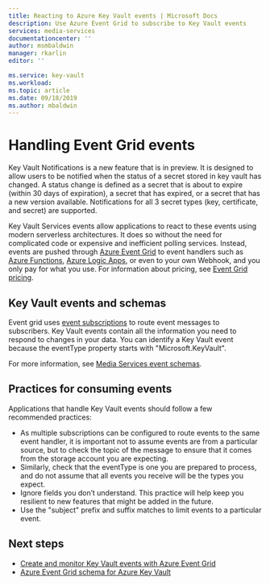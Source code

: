 ```yaml
---
title: Reacting to Azure Key Vault events | Microsoft Docs
description: Use Azure Event Grid to subscribe to Key Vault events
services: media-services
documentationcenter: ''
author: msmbaldwin
manager: rkarlin
editor: ''

ms.service: key-vault
ms.workload: 
ms.topic: article
ms.date: 09/18/2019
ms.author: mbaldwin
---
```

 
# Handling Event Grid events

Key Vault Notifications is a new feature that is in preview. It is designed to allow users to be notified when the status of a secret stored in key vault has changed. A status change is defined as a secret that is about to expire (within 30 days of expiration), a secret that has expired, or a secret that has a new version available. Notifications for all 3 secret types (key, certificate, and secret) are supported.

Key Vault Services events allow applications to react to these events using modern serverless architectures. It does so without the need for complicated code or expensive and inefficient polling services. Instead, events are pushed through [Azure Event Grid](https://azure.microsoft.com/services/event-grid/) to event handlers such as [Azure Functions](https://azure.microsoft.com/services/functions/), [Azure Logic Apps](https://azure.microsoft.com/services/logic-apps/), or even to your own Webhook, and you only pay for what you use. For information about pricing, see [Event Grid pricing](https://azure.microsoft.com/pricing/details/event-grid/).

## Key Vault events and schemas

Event grid uses [event subscriptions](../../event-grid/concepts.md#event-subscriptions) to route event messages to subscribers. Key Vault events contain all the information you need to respond to changes in your data. You can identify a Key Vault event because the eventType property starts with "Microsoft.KeyVault".

For more information, see [Media Services event schemas](../event-grid/event-schema-key-vault.md).

## Practices for consuming events

Applications that handle Key Vault events should follow a few recommended practices:

* As multiple subscriptions can be configured to route events to the same event handler, it is important not to assume events are from a particular source, but to check the topic of the message to ensure that it comes from the storage account you are expecting.
* Similarly, check that the eventType is one you are prepared to process, and do not assume that all events you receive will be the types you expect.
* Ignore fields you don’t understand.  This practice will help keep you resilient to new features that might be added in the future.
* Use the "subject" prefix and suffix matches to limit events to a particular event.

## Next steps

* [Create and monitor Key Vault events with Azure Event Grid](event-grid-tutorial.md)
* [Azure Event Grid schema for Azure Key Vault](../event-grid/event-schema-key-vault.md)
